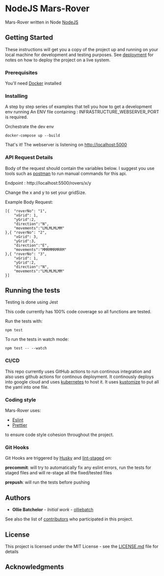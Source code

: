 # NodeJS Mars-Rover

Mars-Rover written in Node [NodeJS](https://nodejs.org/en/) 

## Getting Started

These instructions will get you a copy of the project up and running on your local machine for development and testing purposes. See [deployment](deployment) for notes on how to deploy the project on a live system.

### Prerequisites

You'll need [Docker](https://www.docker.com/products/docker-desktop) installed

### Installing

A step by step series of examples that tell you how to get a development env running
An ENV file containing : INFRASTRUCTURE_WEBSERVER_PORT is required.

Orchestrate the dev env

```
docker-compose up --build
```

That's it! The webserver is listening on [http://localhost:5000](http://localhost:5000)

### API Request Details

Body of the request should contain the variables below. 
I suggest you use tools such as [postman](https://www.getpostman.com/) to run manual commands for this api.

Endpoint : http://localhost:5500/rovers/x/y

Change the x and y to set your gridSize.

Example Body Request: 
```
[{	"roverNo": "1",
	"xGrid": 1,
	"yGrid":2,
	"direction":"N",
	"movements":"LMLMLMLMM"
},{	"roverNo": "2",
	"xGrid": 3,
	"yGrid":3,
	"direction":"E",
	"movements":"MMRMMRMRRM"
},{	"roverNo": "3",
	"xGrid": 1,
	"yGrid":2,
	"direction":"N",
	"movements":"LMLMLMLMM"
}]
```

## Running the tests

Testing is done using Jest

This code currently has 100% code coverage so all functions are tested.

Run the tests with:

```
npm test
```

To run the tests in watch mode:
```
npm test -- --watch
```

### CI/CD
This repo currently uses GitHub actions to run continous integration and also uses github actions for continous deployment. 
It continously deploys into google cloud and uses [kubernetes](https://kubernetes.io/) to host it. It uses [kustomize](https://kustomize.io/) to put all the yaml into one file.

### Coding style

Mars-Rover uses:

- [Eslint](https://eslint.org/)
- [Prettier](https://github.com/prettier/prettier)

to ensure code style cohesion throughout the project.

### Git Hooks

Git Hooks are triggered by [Husky](https://github.com/typicode/husky) and [lint-staged](https://github.com/okonet/lint-staged) on:

**precommit**: will try to automatically fix any eslint errors, run the tests for staged files and will re-stage all the fixed/tested files

**prepush**: will run the tests before pushing

## Authors

* **Ollie Batchelor** - *Initial work* - [olliebatch](https://github.com/olliebatch)

See also the list of [contributors](https://github.com/your/project/contributors) who participated in this project.

## License

This project is licensed under the MIT License - see the [LICENSE.md](LICENSE.md) file for details

## Acknowledgments
